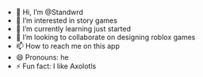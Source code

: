 - 👋 Hi, I’m @Standwrd
- 👀 I’m interested in story games
- 🌱 I’m currently learning just started
- 💞️ I’m looking to collaborate on designing roblox games
- 📫 How to reach me on this app
- 😄 Pronouns: he
- ⚡ Fun fact: I like Axolotls

<!---
Standwrd/Standwrd is a ✨ special ✨ repository because its `README.md` (this file) appears on your GitHub profile.
You can click the Preview link to take a look at your changes.
--->

